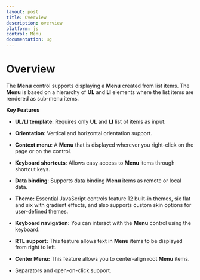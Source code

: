 ```yaml
---
layout: post
title: Overview
description: overview
platform: js
control: Menu
documentation: ug
---
```


# Overview

The **Menu** control supports displaying a **Menu** created from list items. The **Menu** is based on a hierarchy of **UL** and **LI** elements where the list items are rendered as sub-menu items.

**Key Features**

* **UL/LI template**: Requires only **UL** and **LI** list of items as input.

* **Orientation**: Vertical and horizontal orientation support.

* **Context menu**: A **Menu** that is displayed wherever you right-click on the page or on the control.

* **Keyboard shortcuts**: Allows easy access to **Menu** items through shortcut keys.

* **Data binding**: Supports data binding **Menu** items as remote or local data.

* **Theme:** Essential JavaScript controls feature 12 built-in themes, six flat and six with gradient effects, and also supports custom skin options for user-defined themes. 

* **Keyboard navigation:** You can interact with the **Menu** control using the keyboard. 

* **RTL support:** This feature allows text in **Menu** items to be displayed from right to left. 

* **Center Menu:** This feature allows you to center-align root **Menu** items.

* Separators and open-on-click support.


